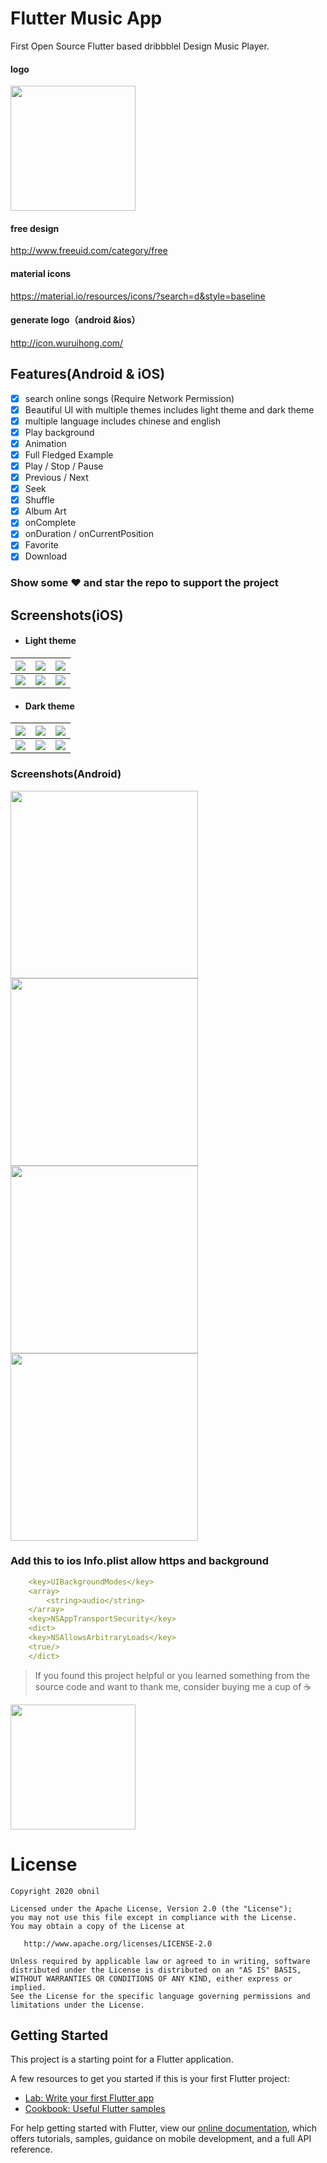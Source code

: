 # Flutter Music App

First Open Source Flutter based dribbblel Design Music Player.

#### logo

<img src="screenshots/icon-1024.png" height="200em"/>


#### free design

http://www.freeuid.com/category/free

#### material icons

https://material.io/resources/icons/?search=d&style=baseline

#### generate logo（android &ios）

http://icon.wuruihong.com/

## Features(Android & iOS)

  * [x] search online songs (Require Network Permission)
  * [x] Beautiful UI with multiple themes includes light theme and dark theme
  * [x] multiple language includes chinese and english
  * [x] Play background
  * [x] Animation
  * [x] Full Fledged Example
  * [x] Play / Stop / Pause
  * [x] Previous / Next
  * [x] Seek
  * [x] Shuffle
  * [x] Album Art
  * [x] onComplete
  * [x] onDuration / onCurrentPosition
  * [x] Favorite
  * [x] Download

### Show some ❤️ and star the repo to support the project



## Screenshots(iOS)

- #### Light theme

| ![](screenshots/image-20200301200224147.png) | ![](screenshots/Screenshot_12.png) | ![](screenshots/Screenshot_13.png) |
| -------------------------------------------- | ---------------------------------- | ---------------------------------- |
| ![](screenshots/Screenshot_15.png)           | ![](screenshots/Screenshot_14.png) | ![](screenshots/Screenshot_16.png) |

- #### Dark theme

| ![](screenshots/Screenshot_23.png) | ![](screenshots/Screenshot_24.png) | ![](screenshots/Screenshot_25.png) |
| ---------------------------------- | ---------------------------------- | ---------------------------------- |
| ![](screenshots/Screenshot_27.png) | ![](screenshots/Screenshot_26.png) | ![](screenshots/Screenshot_28.png) |

### Screenshots(Android)

<img src="screenshots/image-20200301225614146.png" height="300em" /> <img src="screenshots/image-20200301225706637.png" height="300em" /> <img src="screenshots/image-20200301225726100.png" height="300em" /> <img src="screenshots/image-20200301225840952.png" height="300em" /> 



### Add this to ios Info.plist allow https and background

```yaml
    <key>UIBackgroundModes</key>
    <array>
        <string>audio</string>
    </array>
    <key>NSAppTransportSecurity</key>
    <dict>
    <key>NSAllowsArbitraryLoads</key>
    <true/>
    </dict>
```

> If you found this project helpful or you learned something from the source code and want to thank me, consider buying me a cup of ☕️

<img src="https://tva1.sinaimg.cn/large/00831rSTgy1gcemhp0nxyj30e00e077o.jpg" height="200em" /> 

# License

```
Copyright 2020 obnil

Licensed under the Apache License, Version 2.0 (the "License");
you may not use this file except in compliance with the License.
You may obtain a copy of the License at

   http://www.apache.org/licenses/LICENSE-2.0

Unless required by applicable law or agreed to in writing, software
distributed under the License is distributed on an "AS IS" BASIS,
WITHOUT WARRANTIES OR CONDITIONS OF ANY KIND, either express or implied.
See the License for the specific language governing permissions and
limitations under the License.
```

## Getting Started

This project is a starting point for a Flutter application.

A few resources to get you started if this is your first Flutter project:

- [Lab: Write your first Flutter app](https://flutter.dev/docs/get-started/codelab)
- [Cookbook: Useful Flutter samples](https://flutter.dev/docs/cookbook)

For help getting started with Flutter, view our
[online documentation](https://flutter.dev/docs), which offers tutorials,
samples, guidance on mobile development, and a full API reference.
